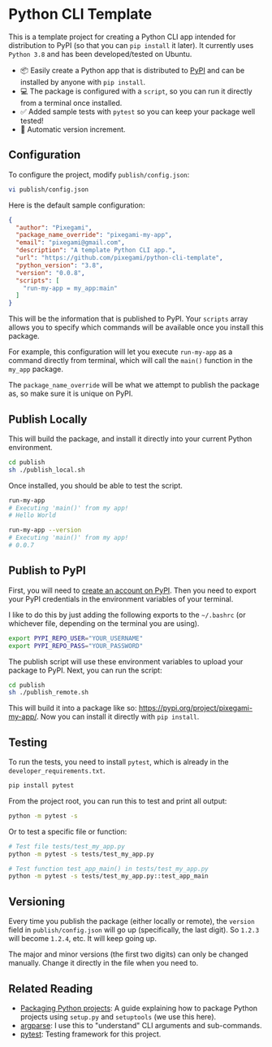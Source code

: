 # Python CLI Template

This is a template project for creating a Python CLI app intended for distribution to PyPI (so that you can `pip install` it later). It currently uses `Python 3.8` and has been developed/tested on Ubuntu.

* 📦 Easily create a Python app that is distributed to [PyPI](https://pypi.org/) and can be installed by anyone with `pip install`. 
* :computer: ​The package is configured with a `script`, so you can run it directly from a terminal once installed. 
* ✅ Added sample tests with `pytest` so you can keep your package well tested! 
* :100: Automatic version increment.

## Configuration

To configure the project, modify `publish/config.json`:

```bash
vi publish/config.json
```

Here is the default sample configuration:

```json
{
  "author": "Pixegami",
  "package_name_override": "pixegami-my-app",
  "email": "pixegami@gmail.com",
  "description": "A template Python CLI app.",
  "url": "https://github.com/pixegami/python-cli-template",
  "python_version": "3.8",
  "version": "0.0.8",
  "scripts": [
    "run-my-app = my_app:main"
  ]
}
```

This will be the information that is published to PyPI. Your `scripts` array allows you to specify which commands will be available once you install this package. 

For example, this configuration will let you execute `run-my-app` as a command directly from terminal, which will call the `main()` function in the `my_app` package.

The `package_name_override` will be what we attempt to publish the package as, so make sure it is unique on PyPI.

## Publish Locally

This will build the package, and install it directly into your current Python environment.

```bash
cd publish
sh ./publish_local.sh
```

Once installed, you should be able to test the script.

```bash
run-my-app
# Executing 'main()' from my app!
# Hello World

run-my-app --version 
# Executing 'main()' from my app!
# 0.0.7
```

## Publish to PyPI

First, you will need to [create an account on PyPI](https://pypi.org/account/register/). Then you need to export your PyPI credentials in the environment variables of your terminal.

I like to do this by just adding the following exports to the `~/.bashrc` (or whichever file, depending on the terminal you are using).

```bash
export PYPI_REPO_USER="YOUR_USERNAME"
export PYPI_REPO_PASS="YOUR_PASSWORD"
```

The publish script will use these environment variables to upload your package to PyPI. Next, you can run the script:

```bash
cd publish
sh ./publish_remote.sh
```

This will build it into a package like so: https://pypi.org/project/pixegami-my-app/. Now you can install it directly with `pip install`.

## Testing

To run the tests, you need to install `pytest`, which is already in the `developer_requirements.txt`.

```bash
pip install pytest
```

From the project root, you can run this to test and print all output:

```bash
python -m pytest -s
```

Or to test a specific file or function:

```bash
# Test file tests/test_my_app.py
python -m pytest -s tests/test_my_app.py

# Test function test_app_main() in tests/test_my_app.py
python -m pytest -s tests/test_my_app.py::test_app_main
```

## Versioning

Every time you publish the package (either locally or remote), the `version` field in `publish/config.json` will go up (specifically, the last digit). So `1.2.3` will become `1.2.4`, etc. It will keep going up.

The major and minor versions (the first two digits) can only be changed manually. Change it directly in the file when you need to.

## Related Reading

* [Packaging Python projects](https://packaging.python.org/tutorials/packaging-projects/): A guide explaining how to package Python projects using `setup.py` and `setuptools` (we use this here).
* [argparse](https://docs.python.org/3/library/argparse.html): I use this to "understand" CLI arguments and sub-commands.
* [pytest](https://docs.pytest.org/en/stable/): Testing framework for this project.